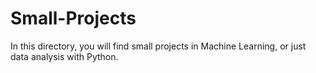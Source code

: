# Small-Projects

In this directory, you will find small projects in Machine Learning, or just data analysis with Python.
